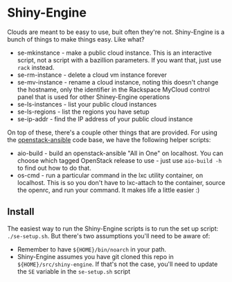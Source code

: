 # Shiny-Engine

Clouds are meant to be easy to use, buit often they're not.
Shiny-Engine is a bunch of things to make things easy.  Like what?

* se-mkinstance - make a public cloud instance.  This is an interactive script, not a script with a bazillion parameters.  If you want that, just use `rack` instead.
* se-rm-instance - delete a cloud vm instance forever
* se-mv-instance - rename a cloud instance, noting this doesn't change the hostname, only the identifier in the Rackspace MyCloud control panel that is used for other Shiney-Engine operations
* se-ls-instances - list your public cloud instances
* se-ls-regions - list the regions you have setup
* se-ip-addr - find the IP address of your public cloud instance

On top of these, there's a couple other things that are provided.  For using the [openstack-ansible](https://github.com/openstack/openstack-ansible) code base, we have the following helper scripts:

* aio-build - build an openstack-ansible "All in One" on localhost.  You can choose which tagged OpenStack release to use - just use `aio-build -h` to find out how to do that.
* os-cmd - run a particular command in the lxc utility container, on localhost.  This is so you don't have to lxc-attach to the container, source the openrc, and run your command.  It makes life a little easier :)

## Install

The easiest way to run the Shiny-Engine scripts is to run the set up script: `./se-setup.sh`.
But there's two assumptions you'll need to be aware of:
* Remember to have `${HOME}/bin/noarch` in your path.
* Shiny-Engine assumes you have git cloned this repo in `${HOME}/src/shiny-engine`.  If that's not the case, you'll need to update the `SE` variable in the `se-setup.sh` script
